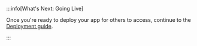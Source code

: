 :::info[What's Next: Going Live]

Once you're ready to deploy your app for others to access, continue to the [Deployment guide](#deployment).

:::
